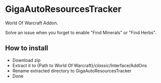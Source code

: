 # GigaAutoResourcesTracker

World Of Warcraft Addon.

Solve an issue when you forget to enable "Find Minerals" or "Find Herbs".

## How to install

* Download zip
* Extract it to {Path to World Of Warcraft}/_classic_/Interface/AddOns
* Rename extracted directory to GigaAutoResourcesTracker
* Done